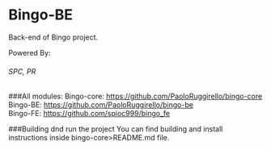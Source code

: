 # Bingo-BE
Back-end of Bingo project.

Powered By: 
###### SPC, PR

###All modules:
Bingo-core: https://github.com/PaoloRuggirello/bingo-core \
Bingo-BE: https://github.com/PaoloRuggirello/bingo-be \
Bingo-FE: https://github.com/spioc999/bingo_fe


###Building dnd run the project
You can find building and install instructions inside bingo-core>README.md file.